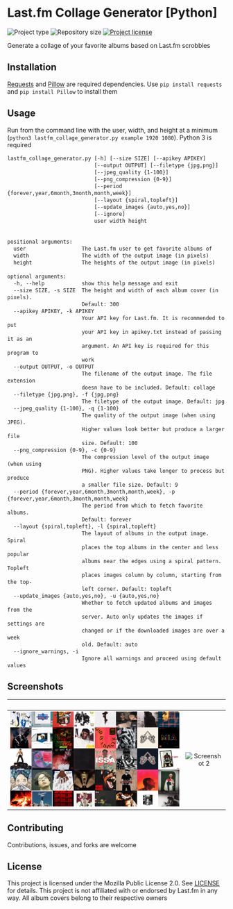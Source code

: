# Last.fm Collage Generator [Python]
![](https://img.shields.io/badge/type-Python-blue.svg "Project type")
![](https://img.shields.io/github/repo-size/jerboa88/last.fm-collage-generator.svg "Repository size")
[![](https://img.shields.io/github/license/jerboa88/last.fm-collage-generator.svg "Project license")](LICENSE)


Generate a collage of your favorite albums based on Last.fm scrobbles


## Installation
[Requests](https://pypi.org/project/requests/) and [Pillow](https://pypi.org/project/Pillow/) are required dependencies. Use `pip install requests` and `pip install Pillow` to install them


## Usage
Run from the command line with the user, width, and height at a minimum (`python3 lastfm_collage_generator.py example 1920 1080`). Python 3 is required

```
lastfm_collage_generator.py [-h] [--size SIZE] [--apikey APIKEY]
                            [--output OUTPUT] [--filetype {jpg,png}]
                            [--jpeg_quality {1-100}]
                            [--png_compression {0-9}]
                            [--period {forever,year,6month,3month,month,week}]
                            [--layout {spiral,topleft}]
                            [--update_images {auto,yes,no}]
                            [--ignore]
                            user width height


positional arguments:
  user                  The Last.fm user to get favorite albums of
  width                 The width of the output image (in pixels)
  height                The heights of the output image (in pixels)

optional arguments:
  -h, --help            show this help message and exit
  --size SIZE, -s SIZE  The height and width of each album cover (in pixels).
                        Default: 300
  --apikey APIKEY, -k APIKEY
                        Your API key for Last.fm. It is recommended to put
                        your API key in apikey.txt instead of passing it as an
                        argument. An API key is required for this program to
                        work
  --output OUTPUT, -o OUTPUT
                        The filename of the output image. The file extension
                        doesn have to be included. Default: collage
  --filetype {jpg,png}, -f {jpg,png}
                        The filetype of the output image. Default: jpg
  --jpeg_quality {1-100}, -q {1-100}
                        The quality of the output image (when using JPEG).
                        Higher values look better but produce a larger file
                        size. Default: 100
  --png_compression {0-9}, -c {0-9}
                        The compression level of the output image (when using
                        PNG). Higher values take longer to process but produce
                        a smaller file size. Default: 9
  --period {forever,year,6month,3month,month,week}, -p {forever,year,6month,3month,month,week}
                        The period from which to fetch favorite albums.
                        Default: forever
  --layout {spiral,topleft}, -l {spiral,topleft}
                        The layout of albums in the output image. Spiral
                        places the top albums in the center and less popular
                        albums near the edges using a spiral pattern. Topleft
                        places images column by column, starting from the top-
                        left corner. Default: topleft
  --update_images {auto,yes,no}, -u {auto,yes,no}
                        Whether to fetch updated albums and images from the
                        server. Auto only updates the images if settings are
                        changed or if the downloaded images are over a week
                        old. Default: auto
  --ignore_warnings, -i
                        Ignore all warnings and proceed using default values
```

## Screenshots
&#8291; | &#8291;
:-:|:-:
![Screenshot 1](screenshots/ss1.jpg) | ![Screenshot 2](screenshots/ss2.jpg)


## Contributing
Contributions, issues, and forks are welcome


## License
This project is licensed under the Mozilla Public License 2.0. See [LICENSE](LICENSE) for details. This project is not affiliated with or endorsed by Last.fm in any way. All album covers belong to their respective owners
